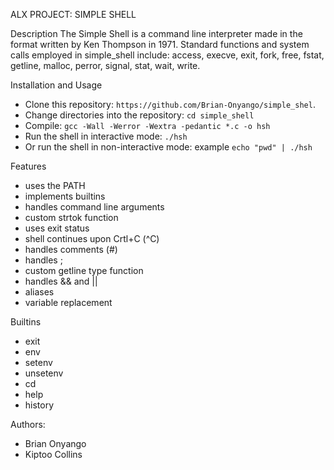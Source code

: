 
ALX PROJECT: SIMPLE SHELL

Description
The Simple Shell is a command line interpreter made in the format written by Ken Thompson in 1971. Standard functions and system calls employed in simple_shell include: access, execve, exit, fork, free, fstat, getline, malloc, perror, signal, stat, wait, write.

Installation and Usage 
- Clone this repository: `https://github.com/Brian-Onyango/simple_shel`.
 - Change directories into the repository: `cd simple_shell`
 - Compile: `gcc -Wall -Werror -Wextra -pedantic *.c -o hsh`
 - Run the shell in interactive mode: `./hsh`
 - Or run the shell in non-interactive mode: example `echo "pwd" | ./hsh`

Features

 - uses the PATH
 - implements builtins
 - handles command line arguments
 - custom strtok function
 - uses exit status
 - shell continues upon Crtl+C (^C)
 - handles comments (#)
 - handles ;
 - custom getline type function
 - handles && and ||
 - aliases
 - variable replacement

Builtins
 - exit
 - env
 - setenv
 - unsetenv
 - cd
 - help
 - history

Authors:
* Brian Onyango
* Kiptoo Collins

